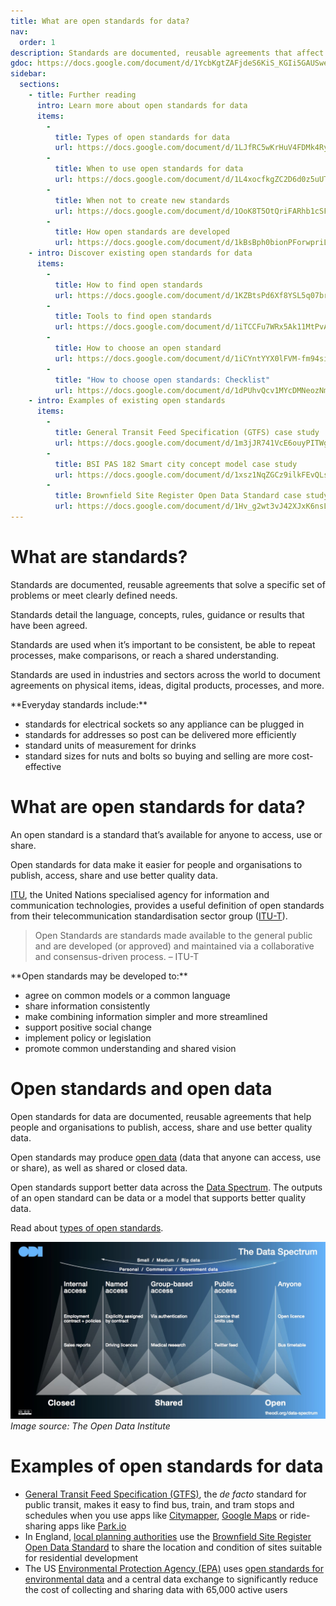 ```yaml
---
title: What are open standards for data?
nav:
  order: 1
description: Standards are documented, reusable agreements that affect us every day. When we address a letter, change a lightbulb, or look up train times we rely on standards. Open standards for data make it easier for people and organisations to publish, access, share and use better quality data. 
gdoc: https://docs.google.com/document/d/1YcbKgtZAFjdeS6KiS_KGIi5GAUSwe1JTG4uRxhaWUQQ/edit?usp=sharing
sidebar:
  sections:
    - title: Further reading
      intro: Learn more about open standards for data
      items:
        -          
          title: Types of open standards for data
          url: https://docs.google.com/document/d/1LJfRC5wKrHuV4FDMk4RyL_mgoIdRdnis5rZg8NYGT1Y/edit?usp=sharing
        -
          title: When to use open standards for data
          url: https://docs.google.com/document/d/1L4xocfkgZC2D6d0z5uUTZGw6kJp76WpKdBwnzb11z1c/edit?usp=sharing
        -
          title: When not to create new standards
          url: https://docs.google.com/document/d/1OoK8T5OtQriFARhb1cSFypAQNz24iEtgURd8YqfI-B0/edit?usp=sharing
        -
          title: How open standards are developed
          url: https://docs.google.com/document/d/1kBsBph0bionPForwpriLMLY9MozSMHdviOandnK_hjM/edit?usp=sharing
    - intro: Discover existing open standards for data
      items:
        -          
          title: How to find open standards
          url: https://docs.google.com/document/d/1KZBtsPd6Xf8YSL5q07brL2epKbJz-zi14VUEDdjI5Kg/edit?usp=sharing
        -
          title: Tools to find open standards
          url: https://docs.google.com/document/d/1iTCCFu7WRx5Ak11MtPvApphkutaaPVxOzy0L2NnwWYM/edit?usp=sharing
        -
          title: How to choose an open standard
          url: https://docs.google.com/document/d/1iCYntYYX0lFVM-fm94siqPeMPU8dA_ctDQ2yewb9YQ8/edit?usp=sharing
        -
          title: "How to choose open standards: Checklist"
          url: https://docs.google.com/document/d/1dPUhvQcv1MYcDMNeozNm-iPOfrqQyYFugVAg1Im5Eew/edit?usp=sharing
    - intro: Examples of existing open standards
      items:
        -          
          title: General Transit Feed Specification (GTFS) case study
          url: https://docs.google.com/document/d/1m3jJR741VcE6ouyPITWgh6HmASQG2jhfIMCddPAva8U/edit?usp=sharing
        -
          title: BSI PAS 182 Smart city concept model case study
          url: https://docs.google.com/document/d/1xsz1NqZGCz9ilkFEvQLsLKFsxXusfMZSd0phZ_LzHMw/edit?usp=sharing
        -
          title: Brownfield Site Register Open Data Standard case study
          url: https://docs.google.com/document/d/1Hv_g2wt3vJ42XJxK6nsLax0M_9c76rFC4JerFYm2x0U/edit?usp=sharing         
---
```



# What are standards?

Standards are documented, reusable agreements that solve a specific set of problems or meet clearly defined needs. 

Standards detail the language, concepts, rules, guidance or results that have been agreed. 

Standards are used when it’s important to be consistent, be able to repeat processes, make comparisons, or reach a shared understanding. 

Standards are used in industries and sectors across the world to document agreements on physical items, ideas, digital products, processes, and more.

<div class="callout" markdown="1">
**Everyday standards include:**

* standards for electrical sockets so any appliance can be plugged in
* standards for addresses so post can be delivered more efficiently
* standard units of measurement for drinks
* standard sizes for nuts and bolts so buying and selling are more cost-effective 
</div>

# What are open standards for data?

An open standard is a standard that’s available for anyone to access, use or share. 

Open standards for data make it easier for people and organisations to publish, access, share and use better quality data. 

[ITU](https://www.itu.int/en/about/Pages/default.aspx), the United Nations specialised agency for information and communication technologies, provides a useful definition of open standards from their telecommunication standardisation sector group ([ITU-T](https://www.itu.int/en/ITU-T/ipr/Pages/open.aspx)). 

>Open Standards are standards made available to the general public and are developed (or approved) and maintained via a collaborative and consensus-driven process.  – ITU-T

<div class="callout" markdown="1">
**Open standards may be developed to:**

* agree on common models or a common language
* share information consistently
* make combining information simpler and more streamlined
* support positive social change
* implement policy or legislation
* promote common understanding and shared vision
</div>

# Open standards and open data

Open standards for data are documented, reusable agreements that help people and organisations to publish, access, share and use better quality data. 

Open standards may produce [open data](https://theodi.org/what-is-open-data) (data that anyone can access, use or share), as well as shared or closed data. 

Open standards support better data across the [Data Spectrum](https://theodi.org/data-spectrum). The outputs of an open standard can be data or a model that supports better quality data. 

Read about [types of open standards](https://docs.google.com/document/d/1LJfRC5wKrHuV4FDMk4RyL_mgoIdRdnis5rZg8NYGT1Y/edit?usp=sharing).

![The data spectrum](/introduction/data-spectrum-open-data-institute.png)
*Image source: The Open Data Institute*

# Examples of open standards for data

* [General Transit Feed Specification (GTFS)](https://developers.google.com/transit/gtfs/), the *de facto* standard for public transit, makes it easy to find bus, train, and tram stops and schedules when you use apps like [Citymapper](https://citymapper.com), [Google Maps](https://maps.google.com/) or ride-sharing apps like [Park.io](https://www.parkio.co.uk/)
* In England, [local planning authorities](https://docs.google.com/document/d/1Hv_g2wt3vJ42XJxK6nsLax0M_9c76rFC4JerFYm2x0U/edit#bookmark=id.x2fknj1by9n0) use the [Brownfield Site Register Open Data Standard](https://www.gov.uk/government/publications/brownfield-land-registers-data-standard) to share the location and condition of sites suitable for residential development
* The US [Environmental Protection Agency (EPA)](https://www.epa.gov/) uses [open standards for environmental data](https://www.epa.gov/data-standards) and a central data exchange to significantly reduce the cost of collecting and sharing data with 65,000 active users
